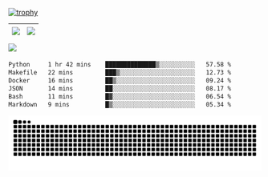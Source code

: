 [![trophy](https://github-profile-trophy.vercel.app/?username=ocss884&column=7)](https://github.com/ocss884)

| <img align="center" src="https://github-readme-stats.vercel.app/api?username=ocss884&show_icons=true&hide_border=true" /> | <img align="center" src="https://github-readme-streak-stats.herokuapp.com?user=ocss884&hide_border=true&date_format=M%20j%5B%2C%20Y%5D&ring=7EDDCF&fire=7EDDCF" /> |
| ------------------------------------------------------------ | ------------------------------------------------------------ |

![](https://komarev.com/ghpvc/?username=ocss884&color=brightgreen)

<!--START_SECTION:waka-->

```text
Python     1 hr 42 mins    ██████████████▒░░░░░░░░░░   57.58 %
Makefile   22 mins         ███▒░░░░░░░░░░░░░░░░░░░░░   12.73 %
Docker     16 mins         ██▒░░░░░░░░░░░░░░░░░░░░░░   09.24 %
JSON       14 mins         ██░░░░░░░░░░░░░░░░░░░░░░░   08.17 %
Bash       11 mins         █▓░░░░░░░░░░░░░░░░░░░░░░░   06.54 %
Markdown   9 mins          █▒░░░░░░░░░░░░░░░░░░░░░░░   05.34 %
```

<!--END_SECTION:waka-->

<p align="center">
   <img src="https://github.com/ocss884/ocss884/blob/output/github-snake.svg" alt="snake">
</p>
